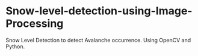 # Snow-level-detection-using-Image-Processing
Snow Level Detection to detect Avalanche occurrence. Using OpenCV and Python.
